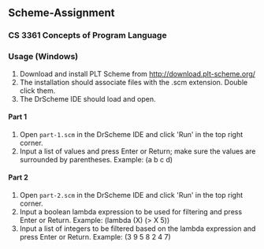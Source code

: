 ## Scheme-Assignment
### CS 3361 Concepts of Program Language

### Usage (Windows)
1. Download and install PLT Scheme from http://download.plt-scheme.org/
2. The installation should associate files with the .scm extension. Double click them.
3. The DrScheme IDE should load and open. 

#### Part 1
1. Open `part-1.scm` in the DrScheme IDE and click 'Run' in the top right corner.
2. Input a list of values and press Enter or Return; make sure the values are surrounded by parentheses. Example: (a b c d)

#### Part 2
1. Open `part-2.scm` in the DrScheme IDE and click 'Run' in the top right corner.
2. Input a boolean lambda expression to be used for filtering and press Enter or Return. Example: (lambda (X) (> X 5))
3. Input a list of integers to be filtered based on the lambda expression and press Enter or Return. Example: (3 9 5 8 2 4 7)
